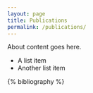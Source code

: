 ```yaml
---
layout: page
title: Publications
permalink: /publications/
---
```


About content goes here.

* A list item
* Another list item


{% bibliography %}

